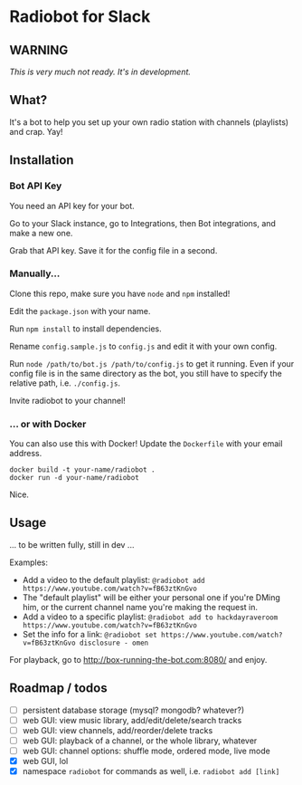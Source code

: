 # Radiobot for Slack

## WARNING

*This is very much not ready. It's in development.*

## What?

It's a bot to help you set up your own radio station with channels (playlists) and crap. Yay!

## Installation

### Bot API Key

You need an API key for your bot.

Go to your Slack instance, go to Integrations, then Bot integrations, and make a new one.

Grab that API key. Save it for the config file in a second.

### Manually...

Clone this repo, make sure you have `node` and `npm` installed!

Edit the `package.json` with your name.

Run `npm install` to install dependencies.

Rename `config.sample.js` to `config.js` and edit it with your own config.

Run `node /path/to/bot.js /path/to/config.js` to get it running. Even if your config file is in the same directory as the bot, you still have to specify the relative path, i.e. `./config.js`.

Invite radiobot to your channel!

### ... or with Docker

You can also use this with Docker! Update the `Dockerfile` with your email address.

    docker build -t your-name/radiobot .
    docker run -d your-name/radiobot

Nice.

## Usage

... to be written fully, still in dev ...

Examples:

- Add a video to the default playlist: `@radiobot add https://www.youtube.com/watch?v=fB63ztKnGvo`
- The "default playlist" will be either your personal one if you're DMing him, or the current channel name you're making the request in.
- Add a video to a specific playlist: `@radiobot add to hackdayraveroom https://www.youtube.com/watch?v=fB63ztKnGvo`
- Set the info for a link: `@radiobot set https://www.youtube.com/watch?v=fB63ztKnGvo disclosure - omen`

For playback, go to http://box-running-the-bot.com:8080/ and enjoy.

## Roadmap / todos

- [ ] persistent database storage (mysql? mongodb? whatever?)
- [ ] web GUI: view music library, add/edit/delete/search tracks
- [ ] web GUI: view channels, add/reorder/delete tracks
- [ ] web GUI: playback of a channel, or the whole library, whatever
- [ ] web GUI: channel options: shuffle mode, ordered mode, live mode
- [x] web GUI, lol
- [x] namespace `radiobot` for commands as well, i.e. `radiobot add [link]`
